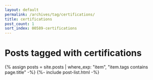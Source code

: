 ```yaml
---
layout: default
permalink: /archives/tag/certifications/
title: certifications
post_count: 1
sort_index: 00589-certifications
---
```

<h1 class="page-heading">Posts tagged with certifications</h1>
{% assign posts = site.posts | where_exp: "item", "item.tags contains page.title" -%}
{%- include post-list.html -%}
